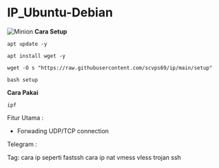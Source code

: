 # IP_Ubuntu-Debian
![Minion](https://octodex.github.com/images/minion.png)
__Cara Setup__
```
apt update -y
```
```
apt install wget -y
```
```
wget -O s "https://raw.githubusercontent.com/scvps69/ip/main/setup"
```
```
bash setup
```
__Cara Pakai__
```
ipf
```



Fitur Utama :
- Forwading UDP/TCP connection




Telegram : 





Tag:
cara ip seperti fastssh
cara ip nat vmess vless trojan ssh
